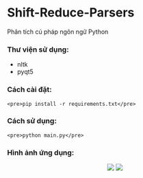 # Shift-Reduce-Parsers
Phân tích cú pháp ngôn ngữ Python
### Thư viện sử dụng:
* nltk
* pyqt5

### Cách cài đặt:
    <pre>pip install -r requirements.txt</pre>
    
    
### Cách sử dụng:
    <pre>python main.py</pre>
    
    
### Hình ảnh ứng dụng:
<p align="center">
<img src="https://user-images.githubusercontent.com/42927678/167903293-e1a9dc60-c55e-4011-886c-6a0a49d5be20.png">
<img src="https://user-images.githubusercontent.com/42927678/167902474-f3aa02dd-0d56-4046-b7b4-7f3ad26aec25.png">
</p>
